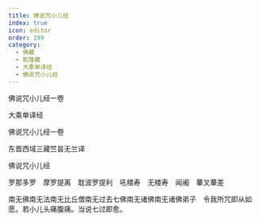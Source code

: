 ```yaml
---
title: 佛说咒小儿经
index: true
icon: editor
order: 199
category:
  - 佛藏
  - 乾隆藏
  - 大乘单译经
  - 佛说咒小儿经
---
```


佛说咒小儿经一卷  

大乘单译经  

佛说咒小儿经一卷  

东晋西域三藏竺昙无兰译  

佛说咒小儿经  

罗那多罗　摩罗提离　耽波罗提利　吼楼寿　无楼寿　闻阇　輂叉輂差  

南无佛南无法南无比丘僧南无过去七佛南无诸佛南无诸佛弟子　令我所咒即从如愿。若小儿头痛腹痛。当说七过即愈。  
